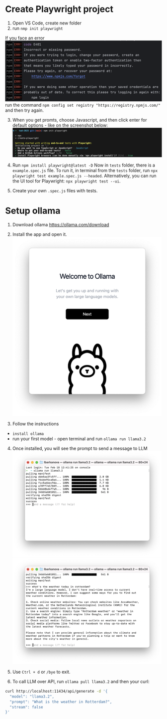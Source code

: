 # Create Playwright project

1. Open VS Code, create new folder
2. run `nmp init playwright`

If you face an error
![error with registry](image-1.png)
run the command `npm config set registry "https://registry.npmjs.com/"` and then try again.

3. When you get promts, choose Javascript, and then click enter for default options - like on the screenshot below: 
![npx playwright init settings](image.png)

4. Run `npm install playwright@latest -D`
Now in `tests` folder, there is a `example.spec.js` file. 
To run it, in terminal from the `tests` folder, run `npx playwright test example.spec.js --headed`.
Alternatively, you can run the UI tool for Playwright: `npx playwright test --ui`.

5. Create your own `.spec.js` files with tests. 


# Setup ollama 

1. Download ollama https://ollama.com/download 

2. Install the app and open it.
![ollama app](image-2.png)

3. Follow the instructions
 - `install ollama`
 - run your first model - open terminal and run `ollama run llama3.2` 

4. Once installed, you will see the prompt to send a message to LLM
![ollama installed](image-3.png)
![ollama - what's the weather in rotterdam](image-4.png)

5. Use `Ctrl + d` or `/bye` to exit.

6. To call LLM over API, run `ollama pull llama3.2` and then your curl: 
```bash
curl http://localhost:11434/api/generate -d '{
  "model": "llama3.2",
  "prompt": "What is the weather in Rotterdam?",
  "stream": false
}'